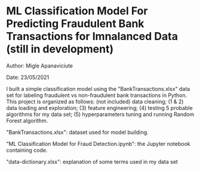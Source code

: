 # ML Classification Model For Predicting Fraudulent Bank Transactions for Imnalanced Data (still in development)

Author: Migle Apanaviciute

Date: 23/05/2021

I built a simple classification model using the "BankTransactions.xlsx" data set for labeling fraudulent vs non-fraudulent bank transactions in Python.
This project is organized as follows: 
    (not included) data cleaning;
    (1 & 2) data loading and exploration; 
    (3) feature engineering; 
    (4) testing 5 probable algorithms for my data set; 
    (5) hyperparameters tuning and running Random Forest algorithm.

"BankTransactions.xlsx": dataset used for model building.

"ML Classification Model for Fraud Detection.ipynb": the Jupyter notebook containing code.

"data-dictionary.xlsx": explanation of some terms used in my data set
